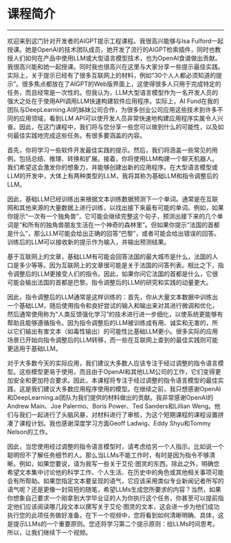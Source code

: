 # **课程简介**

---

欢迎来到这门针对开发者的AIGPT提示工程课程。我很高兴能够与Isa Fulford一起授课。她是OpenAI的技术团队成员，她开发了流行的AIGPT检索插件，同时也教授人们如何在产品中使用LLM或大型语言模型技术，也为OpenAI食谱做出贡献。我很高兴能和她一起授课。同时我也很高兴在这里与大家分享一些提示最佳实践。实际上，关于提示已经有了很多互联网上的材料，例如“30个人人都必须知道的提示”。很多焦点都放在了AIGPT的Web版界面上，这使得很多人只用于完成特定的任务，而且经常是一次性的。但我认为，LLM大型语言模型作为一名开发人员的强大之处在于使用API调用LLM快速构建软件应用程序。实际上，AI Fund在我的团队与DeepLearning.AI的姊妹公司合作，为很多创业公司应用这些技术到许多不同的应用领域，看到LLM API可以使开发人员非常快速地构建应用程序实属令人兴奋。因此，在这门课程中，我们将与您分享一些您可以做到什么的可能性，以及如何最佳实践地完成这些任务。有很多要涵盖的内容。

首先，你将学习一些软件开发最佳实践的提示。然后，我们将涵盖一些常见的用例，包括总结、推理、转换和扩展。接着，你将使用LLM构建一个聊天机器人。我们希望这会激发你的想象力，并能够创建出新的应用程序。在大型语言模型或LLM的开发中，大体上有两种类型的LLM，我将其称为基础LLM和指令调整后的LLM。

因此，基础LLM已经训练出来根据文本训练数据预测下一个单词。通常是在互联网和其他来源的大量数据上进行训练，以找出接下来最有可能的单词。例如，如果你提示“一次有一个独角兽”，它可能会继续完整这个句子，预测出接下来的几个单词是“和所有的独角兽朋友生活在一个神奇的森林里”。但如果你提示“法国的首都是什么”，那么LLM可能会给出正确的回答“巴黎”，或者可能会给出错误的回答。训练后的LLM可以接收新的提示作为输入，并输出预测结果。

基于互联网上的文章，基础LLM有可能会回答法国的最大城市是什么，法国的人口是多少等等。因为互联网上的文章很可能是关于法国的问答列表。相比之下，指令调整后的LLM更接受人们的指令。因此，如果你问它法国的首都是什么，它很可能会输出法国的首都是巴黎。指令调整后的LLM的研究和实践的动量更大。

因此，指令调整后的LLM通常是这样训练的：首先，你从大量文本数据中训练出一个基础LLM，随后使用指令和良好尝试的输入和输出来对其进行微调和优化，然后通常使用称为“人类反馈强化学习”的技术进行进一步细化，以使系统更能够有帮助且能够遵循指令。因为指令调整后的LLM被训练成有用、诚实和无害的，所以它们输出有害文本（如毒性输出）的可能性比基础LLM更小。很多实际的应用场景已开始向指令调整后的LLM转移，而一些在互联网上查到的最佳实践则可能更适用于基础LLM。

对于大多数今天的实际应用，我们建议大多数人应该专注于经过调整的指令语言模型。这些模型更易于使用，而且由于OpenAI和其他LLM公司的工作，它们变得更加安全和更加符合要求。因此，本课程将专注于经过调整的指令语言模型的最佳实践，这是我们建议大多数应用程序使用的模型。在继续之前，我只想感谢OpenAI和DeepLearning.ai团队为我们提供的材料做出的贡献。我非常感谢OpenAI的Andrew Main、Joe Palermo、Boris Power、Ted Sanders和Lillian Weng。他们与我们一起进行了头脑风暴，对材料进行了审核，为这个短期课程的课程设置拼凑了课程计划。我也感谢深度学习方面Geoff Ladwig、Eddy Shyu和Tommy Nelson的工作。

因此，当您使用经过调整的指令语言模型时，请考虑给另一个人指示。比如说一个聪明但不了解任务细节的人。那么当LLMs不能工作时，有时是因为指令不够清晰。例如，如果您要说，请为我写一些关于艾伦·图灵的东西。除此之外，明确您希望文本集中讨论他的科学工作、个人生活、在历史中的角色或其他相关事项可能会有所帮助。如果您指定文本要呈现的语气，它应该采用类似专业新闻记者所写的语气呢？还是更像一封简短的随笔，希望LLMs生成您所要求的内容？当然，如果你想象自己要求一个刚拿到大学毕业证的人为你执行这个任务，你甚至可以提前指定他们应该阅读哪几段文本以撰写关于艾伦·图灵的文本，这会进一步为他们成功执行您的此项任务做好准备。在下一个视频中，您将看到如何清晰明确、具体，这是提示LLMs的一个重要原则。您还将学习第二个提示原则：给LLMs时间思考。所以，让我们继续下一个视频。


